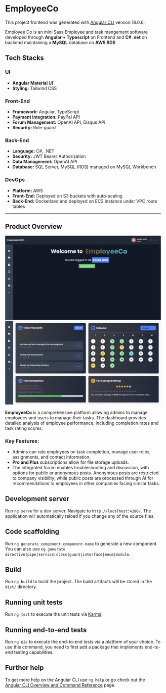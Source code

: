 # EmployeeCo

This project frontend was generated with [Angular CLI](https://github.com/angular/angular-cli) version 18.0.6.

Employee Co is an mini Sass Employee and task mangement software developed through **Angular + Typescript** on Frontend and **C# .net** on backend maintaining a **MySQL** database on **AWS RDS**



## Tech Stacks

### UI
- **Angular Material UI**
- **Styling:** Tailwind CSS

### Front-End
- **Framework:** Angular, TypeScript
- **Payment Integration:** PayPal API
- **Forum Management:** OpenAI API, Disqus API
- **Security:** Role-guard

### Back-End
- **Language:** C#, .NET
- **Security:** JWT Bearer Authorization
- **Data Management:** OpenAI API
- **Database:** SQL Server, MySQL (RDS) managed on MySQL Workbench

### DevOps
- **Platform:** AWS
- **Front-End:** Deployed on S3 buckets with auto-scaling
- **Back-End:** Dockerized and deployed on EC2 instance under VPC route tables

---

## Product Overview

![First Image](src/assets/Readme1.png)  
![Second Image](src/assets/Readme2.png)

**EmployeeCo** is a comprehensive platform allowing admins to manage employees and users to manage their tasks. The dashboard provides detailed analysis of employee performance, including completion rates and task rating scores.

### Key Features:
- Admins can rate employees on task completion, manage user roles, assignments, and contact information.
- **Pro and Plus** subscriptions allow for file storage uploads.
- The integrated forum enables troubleshooting and discussion, with options for public or anonymous posts. Anonymous posts are restricted to company visibility, while public posts are processed through AI for recommendations to employees in other companies facing similar tasks.





## Development server

Run `ng serve` for a dev server. Navigate to `http://localhost:4200/`. The application will automatically reload if you change any of the source files.

## Code scaffolding

Run `ng generate component component-name` to generate a new component. You can also use `ng generate directive|pipe|service|class|guard|interface|enum|module`.

## Build

Run `ng build` to build the project. The build artifacts will be stored in the `dist/` directory.

## Running unit tests

Run `ng test` to execute the unit tests via [Karma](https://karma-runner.github.io).

## Running end-to-end tests

Run `ng e2e` to execute the end-to-end tests via a platform of your choice. To use this command, you need to first add a package that implements end-to-end testing capabilities.

## Further help

To get more help on the Angular CLI use `ng help` or go check out the [Angular CLI Overview and Command Reference](https://angular.dev/tools/cli) page.
